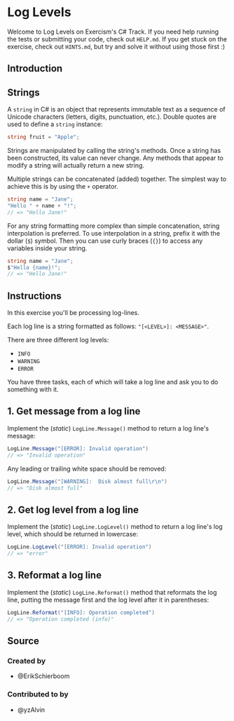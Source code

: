 # Log Levels

Welcome to Log Levels on Exercism's C# Track.
If you need help running the tests or submitting your code, check out `HELP.md`.
If you get stuck on the exercise, check out `HINTS.md`, but try and solve it without using those first :)

## Introduction

## Strings

A `string` in C# is an object that represents immutable text as a sequence of Unicode characters (letters, digits, punctuation, etc.). Double quotes are used to define a `string` instance:

```csharp
string fruit = "Apple";
```

Strings are manipulated by calling the string's methods. Once a string has been constructed, its value can never change. Any methods that appear to modify a string will actually return a new string.

Multiple strings can be concatenated (added) together. The simplest way to achieve this is by using the `+` operator.

```csharp
string name = "Jane";
"Hello " + name + "!";
// => "Hello Jane!"
```

For any string formatting more complex than simple concatenation, string interpolation is preferred. To use interpolation in a string, prefix it with the dollar (`$`) symbol. Then you can use curly braces (`{}`) to access any variables inside your string.

```csharp
string name = "Jane";
$"Hello {name}!";
// => "Hello Jane!"
```

## Instructions

In this exercise you'll be processing log-lines.

Each log line is a string formatted as follows: `"[<LEVEL>]: <MESSAGE>"`.

There are three different log levels:

- `INFO`
- `WARNING`
- `ERROR`

You have three tasks, each of which will take a log line and ask you to do something with it.

## 1. Get message from a log line

Implement the (_static_) `LogLine.Message()` method to return a log line's message:

```csharp
LogLine.Message("[ERROR]: Invalid operation")
// => "Invalid operation"
```

Any leading or trailing white space should be removed:

```csharp
LogLine.Message("[WARNING]:  Disk almost full\r\n")
// => "Disk almost full"
```

## 2. Get log level from a log line

Implement the (_static_) `LogLine.LogLevel()` method to return a log line's log level, which should be returned in lowercase:

```csharp
LogLine.LogLevel("[ERROR]: Invalid operation")
// => "error"
```

## 3. Reformat a log line

Implement the (_static_) `LogLine.Reformat()` method that reformats the log line, putting the message first and the log level after it in parentheses:

```csharp
LogLine.Reformat("[INFO]: Operation completed")
// => "Operation completed (info)"
```

## Source

### Created by

- @ErikSchierboom

### Contributed to by

- @yzAlvin